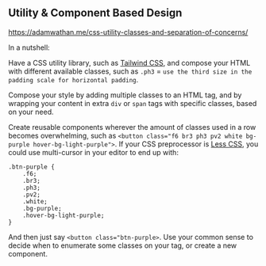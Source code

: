 ## Utility & Component Based Design

https://adamwathan.me/css-utility-classes-and-separation-of-concerns/

In a nutshell:

Have a CSS utility library, such as [Tailwind CSS](), and compose your HTML with different available classes, such as `.ph3` = `use the third size in the padding scale for horizontal padding`.

Compose your style by adding multiple classes to an HTML tag, and by wrapping your content in extra `div` or `span` tags with specific classes, based on your need.

Create reusable components wherever the amount of classes used in a row becomes overwhelming, such as `<button class="f6 br3 ph3 pv2 white bg-purple hover-bg-light-purple">`.  If your CSS preprocessor is [Less CSS](https://lesscss.org), you could use multi-cursor in your editor to end up with:

	.btn-purple {
		.f6;
		.br3;
		.ph3;
		.pv2;
		.white;
		.bg-purple;
		.hover-bg-light-purple;
	}

And then just say `<button class="btn-purple>`.  Use your common sense to decide when to enumerate some classes on your tag, or create a new component.
